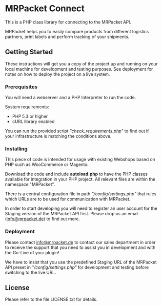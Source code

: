 # MRPacket Connect

This is a PHP class library for connecting to the MRPacket API.

MRPacket helps you to easily compare products from different logistics partners, print labels and perform tracking of your shipments. 

## Getting Started

These instructions will get you a copy of the project up and running on your local machine for development and testing purposes. See deployment for notes on how to deploy the project on a live system.

### Prerequisites

You will need a webserver and a PHP Interpreter to run the code. 

System requirements: 
- PHP 5.3 or higher
- cURL library enabled

You can run the provided script *"check_requirements.php"* to find out if your infrastructure is matching the conditions above.

### Installing

This piece of code is intended for usage with existing Webshops based on PHP such as WooCommerce or Magento.

Download the code and include **autoload.php** to have the PHP classes available for integration in your PHP project. All relevant files are within the namespace "MRPacket".

There is a central configuration file in path *"/config/settings.php"* that rules which URLs are to be used for communication with MRPacket.

In order to start developing you will need to register an user account for the Staging version of the MRPacket API first.
Please drop us an email (info@mrpacket.de) to find out more.

### Deployment

Please contact info@mrpacket.de to contact our sales department in order to receive the support that you need to assist you in development and with the Go-Live of your plugin!

We have to insist that you use the predefined Staging URL of the MRPacket API preset in *"/config/settings.php"* for development and testing before switching to the live URL.

## License

Please refer to the file LICENSE.txt for details.
